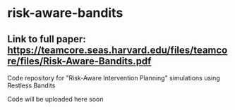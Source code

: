 # risk-aware-bandits

## Link to full paper: https://teamcore.seas.harvard.edu/files/teamcore/files/Risk-Aware-Bandits.pdf
Code repository for "Risk-Aware Intervention Planning" simulations using Restless Bandits

Code will be uploaded here soon
